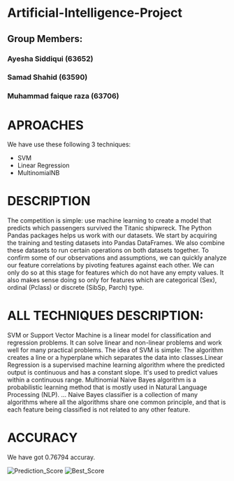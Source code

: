 # Artificial-Intelligence-Project
## Group Members:
### Ayesha Siddiqui (63652)
### Samad Shahid (63590)
### Muhammad faique raza (63706)

# APROACHES
We have use these following 3 techniques:

* SVM
* Linear Regression
* MultinomialNB

# DESCRIPTION
The competition is simple: use machine learning to create a model that predicts which passengers survived the Titanic shipwreck. The Python Pandas packages helps us work with our datasets. We start by acquiring the training and testing datasets into Pandas DataFrames. We also combine these datasets to run certain operations on both datasets together. To confirm some of our observations and assumptions, we can quickly analyze our feature correlations by pivoting features against each other. We can only do so at this stage for features which do not have any empty values. It also makes sense doing so only for features which are categorical (Sex), ordinal (Pclass) or discrete (SibSp, Parch) type.

# ALL TECHNIQUES DESCRIPTION:
SVM or Support Vector Machine is a linear model for classification and regression problems. It can solve linear and non-linear problems and work well for many practical problems. The idea of SVM is simple: The algorithm creates a line or a hyperplane which separates the data into classes.Linear Regression is a supervised machine learning algorithm where the predicted output is continuous and has a constant slope. It's used to predict values within a continuous range. Multinomial Naive Bayes algorithm is a probabilistic learning method that is mostly used in Natural Language Processing (NLP). ... Naive Bayes classifier is a collection of many algorithms where all the algorithms share one common principle, and that is each feature being classified is not related to any other feature.

 # ACCURACY
We have got 0.76794 accuray.


![Prediction_Score](https://user-images.githubusercontent.com/86402192/126363865-dee7218e-aeba-4345-af6a-0ce269786f1e.PNG)
![Best_Score](https://user-images.githubusercontent.com/86402192/126363957-ed34b5df-cc40-48b6-9c9d-d31b3df654ed.PNG)
